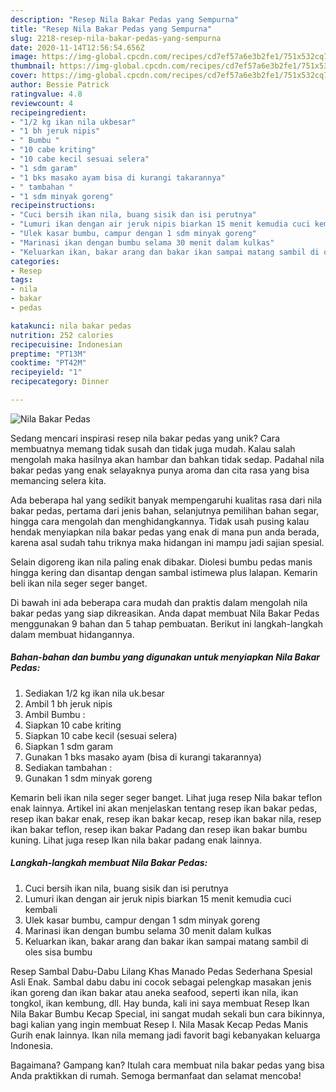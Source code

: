 ```yaml
---
description: "Resep Nila Bakar Pedas yang Sempurna"
title: "Resep Nila Bakar Pedas yang Sempurna"
slug: 2218-resep-nila-bakar-pedas-yang-sempurna
date: 2020-11-14T12:56:54.656Z
image: https://img-global.cpcdn.com/recipes/cd7ef57a6e3b2fe1/751x532cq70/nila-bakar-pedas-foto-resep-utama.jpg
thumbnail: https://img-global.cpcdn.com/recipes/cd7ef57a6e3b2fe1/751x532cq70/nila-bakar-pedas-foto-resep-utama.jpg
cover: https://img-global.cpcdn.com/recipes/cd7ef57a6e3b2fe1/751x532cq70/nila-bakar-pedas-foto-resep-utama.jpg
author: Bessie Patrick
ratingvalue: 4.8
reviewcount: 4
recipeingredient:
- "1/2 kg ikan nila ukbesar"
- "1 bh jeruk nipis"
- " Bumbu "
- "10 cabe kriting"
- "10 cabe kecil sesuai selera"
- "1 sdm garam"
- "1 bks masako ayam bisa di kurangi takarannya"
- " tambahan "
- "1 sdm minyak goreng"
recipeinstructions:
- "Cuci bersih ikan nila, buang sisik dan isi perutnya"
- "Lumuri ikan dengan air jeruk nipis biarkan 15 menit kemudia cuci kembali"
- "Ulek kasar bumbu, campur dengan 1 sdm minyak goreng"
- "Marinasi ikan dengan bumbu selama 30 menit dalam kulkas"
- "Keluarkan ikan, bakar arang dan bakar ikan sampai matang sambil di oles sisa bumbu"
categories:
- Resep
tags:
- nila
- bakar
- pedas

katakunci: nila bakar pedas 
nutrition: 252 calories
recipecuisine: Indonesian
preptime: "PT13M"
cooktime: "PT42M"
recipeyield: "1"
recipecategory: Dinner

---
```



![Nila Bakar Pedas](https://img-global.cpcdn.com/recipes/cd7ef57a6e3b2fe1/751x532cq70/nila-bakar-pedas-foto-resep-utama.jpg)

Sedang mencari inspirasi resep nila bakar pedas yang unik? Cara membuatnya memang tidak susah dan tidak juga mudah. Kalau salah mengolah maka hasilnya akan hambar dan bahkan tidak sedap. Padahal nila bakar pedas yang enak selayaknya punya aroma dan cita rasa yang bisa memancing selera kita.

Ada beberapa hal yang sedikit banyak mempengaruhi kualitas rasa dari nila bakar pedas, pertama dari jenis bahan, selanjutnya pemilihan bahan segar, hingga cara mengolah dan menghidangkannya. Tidak usah pusing kalau hendak menyiapkan nila bakar pedas yang enak di mana pun anda berada, karena asal sudah tahu triknya maka hidangan ini mampu jadi sajian spesial.

Selain digoreng ikan nila paling enak dibakar. Diolesi bumbu pedas manis hingga kering dan disantap dengan sambal istimewa plus lalapan. Kemarin beli ikan nila seger seger banget.


Di bawah ini ada beberapa cara mudah dan praktis dalam mengolah nila bakar pedas yang siap dikreasikan. Anda dapat membuat Nila Bakar Pedas menggunakan 9 bahan dan 5 tahap pembuatan. Berikut ini langkah-langkah dalam membuat hidangannya.

<!--inarticleads1-->

##### Bahan-bahan dan bumbu yang digunakan untuk menyiapkan Nila Bakar Pedas:

1. Sediakan 1/2 kg ikan nila uk.besar
1. Ambil 1 bh jeruk nipis
1. Ambil  Bumbu :
1. Siapkan 10 cabe kriting
1. Siapkan 10 cabe kecil (sesuai selera)
1. Siapkan 1 sdm garam
1. Gunakan 1 bks masako ayam (bisa di kurangi takarannya)
1. Sediakan  tambahan :
1. Gunakan 1 sdm minyak goreng


Kemarin beli ikan nila seger seger banget. Lihat juga resep Nila bakar teflon enak lainnya. Artikel ini akan menjelaskan tentang resep ikan bakar pedas, resep ikan bakar enak, resep ikan bakar kecap, resep ikan bakar nila, resep ikan bakar teflon, resep ikan bakar Padang dan resep ikan bakar bumbu kuning. Lihat juga resep Ikan nila bakar padang enak lainnya. 

<!--inarticleads2-->

##### Langkah-langkah membuat Nila Bakar Pedas:

1. Cuci bersih ikan nila, buang sisik dan isi perutnya
1. Lumuri ikan dengan air jeruk nipis biarkan 15 menit kemudia cuci kembali
1. Ulek kasar bumbu, campur dengan 1 sdm minyak goreng
1. Marinasi ikan dengan bumbu selama 30 menit dalam kulkas
1. Keluarkan ikan, bakar arang dan bakar ikan sampai matang sambil di oles sisa bumbu


Resep Sambal Dabu-Dabu Lilang Khas Manado Pedas Sederhana Spesial Asli Enak. Sambal dabu dabu ini cocok sebagai pelengkap masakan jenis ikan goreng dan ikan bakar atau aneka seafood, seperti ikan nila, ikan tongkol, ikan kembung, dll. Hay bunda, kali ini saya membuat Resep Ikan Nila Bakar Bumbu Kecap Special, ini sangat mudah sekali bun cara bikinnya, bagi kalian yang ingin membuat Resep I. Nila Masak Kecap Pedas Manis Gurih enak lainnya. Ikan nila memang jadi favorit bagi kebanyakan keluarga Indonesia. 

Bagaimana? Gampang kan? Itulah cara membuat nila bakar pedas yang bisa Anda praktikkan di rumah. Semoga bermanfaat dan selamat mencoba!
